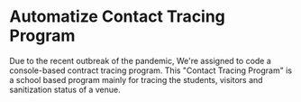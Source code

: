 # Automatize Contact Tracing Program
Due to the recent outbreak of the pandemic, We're assigned to code a console-based contract tracing program. 
This "Contact Tracing Program" is a school based program mainly for tracing the students, visitors and sanitization status of a venue. 
